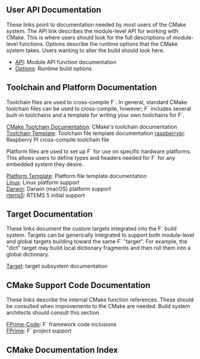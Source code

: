 ## User API Documentation

These links point to documentation needed by most users of the CMake system. The API link
describes the module-level API for working with CMake. This is where users should look for the full
descriptions of module-level functions. Options describe the runtime options that the CMake system
takes. Users wanting to alter the build should look here.

- [API](../api/cmake/API.md): Module API function documentation
- [Options](../api/cmake/Options.md): Runtime build options

## Toolchain and Platform Documentation

Toolchain files are used to cross-compile F´. In general, standard CMake toolchain files can be used
to cross-compile, however; F´ includes several built-in toolchains and a template for writing your
own toolchains for F´.

[CMake Toolchain Documentation](https://cmake.org/cmake/help/latest/manual/cmake-toolchains.7.html): CMake's toolchain documentation
[Toolchain Template](../api/cmake/toolchain/toolchain-template.md): Toolchain file template documentation
[raspberrypi](../api/cmake/toolchain/raspberrypi.md): Raspberry PI cross-compile toolchain file

Platform files are used to set up F´ for use on specific hardware platforms. This allows users to
define types and headers needed for F´ for any embedded system they desire.

[Platform Template](../api/cmake/platform/platform-template.md): Platform file template documentation  
[Linux](../api/cmake/platform/Linux.md): Linux platform support  
[Darwin](../api/cmake/platform/Darwin.md): Darwin (macOS) platform support  
[rtems5](../api/cmake/platform/rtems5.md): RTEMS 5 initial support  

## Target Documentation

These links document the custom targets integrated into the F´ build system. Targets can be
generically integrated to support both module-level and global targets building toward the same
F´ "target".  For example, the "dict" target may build local dictionary fragments and then roll
them into a global dictionary.

[Target](./Targets.md): target subsystem documentation


## CMake Support Code Documentation

These links describe the internal CMake function references. These should be consulted when
improvements to the CMake are needed. Build system architects should consult this section.


[FPrime-Code](../api/cmake/FPrime-Code.md): F´ framework code inclusions  
[FPrime](../api/cmake/FPrime.md): F´ project support


## CMake Documentation Index

